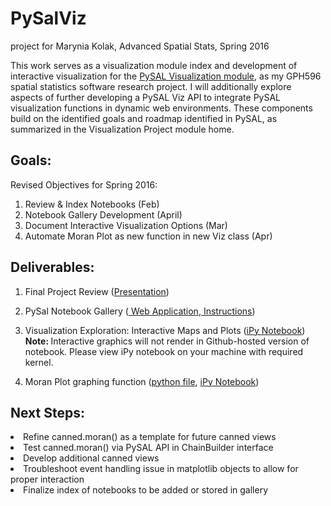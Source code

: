 # PySalViz

project for Marynia Kolak, 
Advanced Spatial Stats, Spring 2016

This work serves as a visualization module index and development of interactive visualization for the <a href="https://github.com/pysal/pysal/wiki/PySAL-Visualization-Project">PySAL Visualization module</a>, as my GPH596 spatial statistics software research project. I will additionally explore aspects of further developing a PySAL Viz API to integrate PySAL visualization functions in dynamic web environments. These components build on the identified goals and roadmap identified in PySAL, as summarized in the Visualization Project module home.


## Goals:

Revised Objectives for Spring 2016:

1. Review & Index Notebooks (Feb) <br>
2. Notebook Gallery Development (April) <br>
3. Document Interactive Visualization Options (Mar) <br>
4. Automate Moran Plot as new function in new Viz class (Apr) <br>


## Deliverables:

1. Final Project Review (<a href="https://github.com/Makosak/PySalViz/blob/master/PySAL%20Project%20Final%20(M.Kolak).pdf">Presentation</a>)

2. PySal Notebook Gallery (<a href="http://pysal.github.io/notebooks"> Web Application</a>,<a href="https://github.com/pysal/notebooks/tree/gh-pages"> Instructions</a>)

3. Visualization Exploration: Interactive Maps and Plots (<a href="https://github.com/Makosak/PySalViz/blob/master/Interactive%20Visualization%20Comparison.ipynb">iPy Notebook</a>) <br> <b> Note: </b> Interactive graphics will not render in Github-hosted version of notebook. Please view iPy notebook on your machine with required kernel.

3. Moran Plot graphing function (<a href="https://github.com/Makosak/PySalViz/blob/master/CannedViews/canned.py">python file</a>, <a href="https://github.com/Makosak/PySalViz/blob/master/CannedViews/Scatter%20Plots%20-%20Moran.ipynb">iPy Notebook</a>)


## Next Steps:

<li> Refine canned.moran() as a template for future canned views </li> 
<li> Test canned.moran() via PySAL API in ChainBuilder interface </li>
<li> Develop additional canned views </li>
<li> Troubleshoot event handling issue in matplotlib objects to allow for proper interaction </li>
<li> Finalize index of notebooks to be added or stored in gallery </li>





